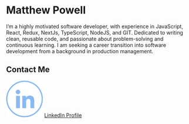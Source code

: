 # Matthew Powell

I’m a highly motivated software developer, with experience in JavaScript, React,
Redux, NextJs, TypeScript, NodeJS, and GIT. Dedicated to writing clean, reusable
code, and passionate about problem-solving and continuous learning. I am seeking
a career transition into software development from a background in production
management.

## Contact Me

![Alt text](./linked_in_logo.png)
[LinkedIn Profile](https://www.linkedin.com/in/matt-powell2784/)
